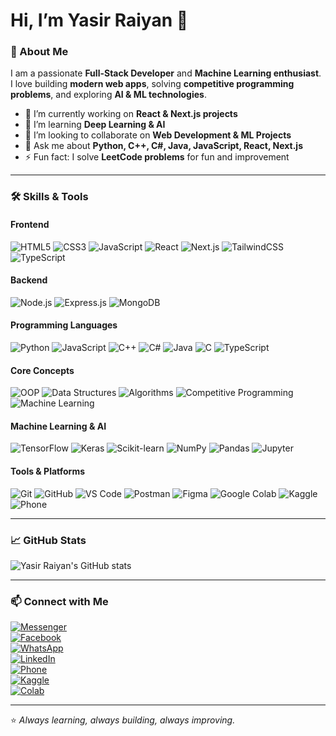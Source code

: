 # Hi, I’m Yasir Raiyan 👋

### 🌟 About Me
I am a passionate **Full-Stack Developer** and **Machine Learning enthusiast**. I love building **modern web apps**, solving **competitive programming problems**, and exploring **AI & ML technologies**.  

- 🔭 I’m currently working on **React & Next.js projects**  
- 🌱 I’m learning **Deep Learning & AI**  
- 👯 I’m looking to collaborate on **Web Development & ML Projects**  
- 💬 Ask me about **Python, C++, C#, Java, JavaScript, React, Next.js**  
- ⚡ Fun fact: I solve **LeetCode problems** for fun and improvement  

---

### 🛠️ Skills & Tools

#### Frontend
![HTML5](https://img.shields.io/badge/-HTML5-black?style=flat-square&logo=html5)
![CSS3](https://img.shields.io/badge/-CSS3-black?style=flat-square&logo=css3)
![JavaScript](https://img.shields.io/badge/-JavaScript-black?style=flat-square&logo=javascript)
![React](https://img.shields.io/badge/-React-black?style=flat-square&logo=react)
![Next.js](https://img.shields.io/badge/-Next.js-black?style=flat-square&logo=nextdotjs)
![TailwindCSS](https://img.shields.io/badge/-TailwindCSS-black?style=flat-square&logo=tailwindcss)
![TypeScript](https://img.shields.io/badge/-TypeScript-black?style=flat-square&logo=typescript)

#### Backend
![Node.js](https://img.shields.io/badge/-Node.js-black?style=flat-square&logo=nodedotjs)
![Express.js](https://img.shields.io/badge/-Express.js-black?style=flat-square&logo=express)
![MongoDB](https://img.shields.io/badge/-MongoDB-black?style=flat-square&logo=mongodb)

#### Programming Languages
![Python](https://img.shields.io/badge/-Python-black?style=flat-square&logo=python)
![JavaScript](https://img.shields.io/badge/-JavaScript-black?style=flat-square&logo=javascript)
![C++](https://img.shields.io/badge/-C++-black?style=flat-square&logo=cplusplus)
![C#](https://img.shields.io/badge/-C%23-black?style=flat-square&logo=csharp)
![Java](https://img.shields.io/badge/-Java-black?style=flat-square&logo=java)
![C](https://img.shields.io/badge/-C-black?style=flat-square&logo=c)
![TypeScript](https://img.shields.io/badge/-TypeScript-black?style=flat-square&logo=typescript)

#### Core Concepts
![OOP](https://img.shields.io/badge/-OOP-black?style=flat-square&logo=oop)
![Data Structures](https://img.shields.io/badge/-Data_Structures-black?style=flat-square&logo=codeproject)
![Algorithms](https://img.shields.io/badge/-Algorithms-black?style=flat-square&logo=algolia)
![Competitive Programming](https://img.shields.io/badge/-Competitive_Programming-black?style=flat-square&logo=codeforces)
![Machine Learning](https://img.shields.io/badge/-Machine_Learning-black?style=flat-square&logo=deeplearning)

#### Machine Learning & AI
![TensorFlow](https://img.shields.io/badge/-TensorFlow-black?style=flat-square&logo=tensorflow)
![Keras](https://img.shields.io/badge/-Keras-black?style=flat-square&logo=keras)
![Scikit-learn](https://img.shields.io/badge/-Scikit--learn-black?style=flat-square&logo=scikitlearn)
![NumPy](https://img.shields.io/badge/-NumPy-black?style=flat-square&logo=numpy)
![Pandas](https://img.shields.io/badge/-Pandas-black?style=flat-square&logo=pandas)
![Jupyter](https://img.shields.io/badge/-Jupyter-black?style=flat-square&logo=jupyter)

#### Tools & Platforms
![Git](https://img.shields.io/badge/-Git-black?style=flat-square&logo=git)
![GitHub](https://img.shields.io/badge/-GitHub-black?style=flat-square&logo=github)
![VS Code](https://img.shields.io/badge/-VS_Code-black?style=flat-square&logo=visualstudiocode)
![Postman](https://img.shields.io/badge/-Postman-black?style=flat-square&logo=postman)
![Figma](https://img.shields.io/badge/-Figma-black?style=flat-square&logo=figma)
![Google Colab](https://img.shields.io/badge/-Colab-black?style=flat-square&logo=googlecolab)
![Kaggle](https://img.shields.io/badge/-Kaggle-black?style=flat-square&logo=kaggle)
![Phone](https://img.shields.io/badge/-Phone-black?style=flat-square&logo=telephone)

---

### 📈 GitHub Stats
![Yasir Raiyan's GitHub stats](https://github-readme-stats.vercel.app/api?username=Yasirraiyan&show_icons=true&theme=radical)

---

### 📫 Connect with Me

[![Messenger](https://img.shields.io/badge/-Messenger-blue?style=flat-square&logo=facebook-messenger&logoColor=white)](https://www.messenger.com/e2ee/t/29267772716202806)  
[![Facebook](https://img.shields.io/badge/-Facebook-blue?style=flat-square&logo=facebook&logoColor=white)](https://www.facebook.com/yasir.raiyan.54)  
[![WhatsApp](https://img.shields.io/badge/-WhatsApp-green?style=flat-square&logo=whatsapp&logoColor=white)](tel:01407841543)  
[![LinkedIn](https://img.shields.io/badge/-LinkedIn-blue?style=flat-square&logo=linkedin&logoColor=white)](https://www.linkedin.com/in/yasir-raiyan-a7b234358/)  
[![Phone](https://img.shields.io/badge/-Phone-black?style=flat-square&logo=telephone&logoColor=white)](tel:01407841543)  
[![Kaggle](https://img.shields.io/badge/-Kaggle-black?style=flat-square&logo=kaggle)](https://www.kaggle.com/muhammadyasirraiyan)  
[![Colab](https://img.shields.io/badge/-Google_Colab-black?style=flat-square&logo=googlecolab)](https://colab.research.google.com/)

---

⭐ *Always learning, always building, always improving.*
